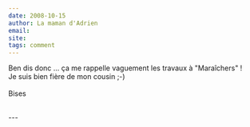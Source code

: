 ```yaml
---
date: 2008-10-15
author: La maman d'Adrien
email: 
site: 
tags: comment
---
```


<p>Ben dis donc ... ça me rappelle vaguement les travaux à &quot;Maraîchers&quot; !<br />
Je suis bien fière de mon cousin ;-)<br />
<br />
Bises<br />
<br />
</p>
---